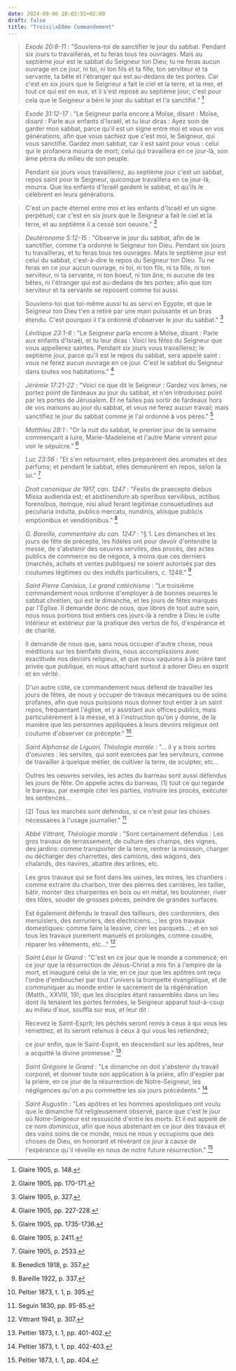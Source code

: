 ```yaml
---
date: 2024-09-06 20:02:55+02:00
draft: false
title: "Troisi\xE8me Commandement"
---
```





> *Exode 20:8-11* : "Souviens-toi de sanctifier le jour du sabbat. Pendant six jours tu travailleras, et tu feras tous tes ouvrages. Mais au septième jour est le sabbat du Seigneur ton Dieu; tu ne feras aucun ouvrage en ce jour, ni toi, ni ton fils et ta fille, ton serviteur et ta servante, ta bête et l'étranger qui est au-dedans de tes portes. Car c'est en six jours que le Seigneur a fait le ciel et la terre, et la mer, et tout ce qui est en eux, et il s'est reposé au septième jour; c'est pour cela que le Seigneur a béni le jour du sabbat et l'a sanctifié." [^1]

[^1]: Glaire 1905, p. 148.

> *Exode 31:12-17* : "Le Seigneur parla encore à Moïse, disant : Moïse, disant : Parle aux enfants d'Israël, et tu leur diras : Ayez soin de garder mon sabbat, parce qu'il est un signe entre moi et vous en vos générations, afin que vous sachiez que c'est moi, le Seigneur, qui vous sanctifie. Gardez mon sabbat, car il est saint pour vous : celui qui le profanera mourra de mort; celui qui travaillera en ce jour-là, son âme périra du milieu de son peuple. 

> Pendant six jours vous travaillerez, au septième jour c'est un sabbat, repos saint pour le Seigneur, quiconque travaillera en ce jour-là, mourra. Que les enfants d'Israël gardent le sabbat, et qu'ils le célèbrent en leurs générations. 

> C'est un pacte éternel entre moi et les enfants d'Israël et un signe perpétuel; car c'est en six jours que le Seigneur a fait le ciel et la terre, et au septième il a cessé son oeuvre." [^2]

[^2]: Glaire 1905, pp. 170-171.

> *Deutéronome 5:12-15* : "Observe le jour du sabbat, afin de le sanctifier, comme t'a ordonné le Seigneur ton Dieu. Pendant six jours tu travailleras, et tu feras tous tes ouvrages. Mais le septième jour est celui du sabbat, c'est-à-dire le repos du Seigneur ton Dieu. Tu ne feras en ce jour aucun ouvrage, ni toi, ni ton fils, ni ta fille, ni ton serviteur, ni ta servante, ni ton boeuf, ni ton âne, ni aucune de tes bêtes, ni l'étranger qui est au-dedans de tes portes; afin que ton serviteur et ta servante se reposent comme toi aussi. 

> Souviens-toi que toi-même aussi tu as servi en Egypte, et que le Seigneur ton Dieu t'en a retiré par une main puissante et un bras étendu. C'est pourquoi il t'a ordonné d'observer le jour du sabbat." [^3]

[^3]: Glaire 1905, p. 327.

> *Lévitique 23:1-6* : "Le Seigneur parla encore à Moïse, disant : Parle aux enfants d'Israël, et tu leur diras : Voici les fêtes du Seigneur que vous appellerez saintes. Pendant six jours vous travaillerez; le septième jour, parce qu'il est le repos du sabbat, sera appelé saint : vous ne ferez aucun ouvrage en ce jour. C'est le sabbat du Seigneur dans toutes vos habitations." [^4]

[^4]: Glaire 1905, pp. 227-228.

> *Jérémie 17:21-22* : "Voici ce que dit le Seigneur : Gardez vos âmes, ne portez point de fardeaux au jour du sabbat, et n'en introduisez point par les portes de Jérusalem. Et ne faites pas sortir de fardeaux hors de vos maisons au jour du sabbat, et vous ne ferez aucun travail; mais sanctifiez le jour du sabbat comme je l'ai ordonné à vos pères." [^5]

[^5]: Glaire 1905, pp. 1735-1736.

> *Matthieu 28:1* : "Or la nuit du sabbat, le premier jour de la semaine commençant à luire, Marie-Madeleine et l'autre Marie vinrent pour voir le sépulcre." [^6]

[^6]: Glaire 1905, p. 2411.

> *Luc 23:56* : "Et s'en retournant, elles préparèrent des aromates et des parfums; et pendant le sabbat, elles demeurèrent en repos, selon la loi." [^7]

[^7]: Glaire 1905, p. 2533.

> *Droit canonique de 1917, can. 1247* : "Festis de praecepto diebus Missa audienda est; et abstinendum ab operibus servilibus, actibus forensibus, itemque, nisi aliud ferant legitimae consuetudines aut peculiaria indulta, publico mercatu, nundinis, aliisque publicis emptionibus et venditionibus." [^8]

[^8]: Benedicti 1918, p. 357.

> *G. Bareille, commentaire du can. 1247* : "§ 1. Les dimanches et les jours de fête de précepte, les fidèles ont pour devoir d'entendre la messe, de s'abstenir des oeuvres serviles, des procès, des actes publics de commerce ou de négoce, à moins que ces derniers (marchés, achats et ventes publiques) ne soient autorisés par des coutumes légitimes ou des indults particuliers, c. 1248." [^9]

[^9]: Bareille 1922, p. 337.

> *Saint Pierre Canisius, Le grand catéchisme* : "Le troisième commandement nous ordonne d'employer à de bonnes oeuvres le sabbat chrétien, qui est le dimanche, et les jours de fêtes marqués par l'Eglise. Il demande donc de nous, que libres de tout autre soin, nous nous portions tout entiers ces jours-là à rendre à Dieu le culte intérieur et extérieur par la pratique des vertus de foi, d'espérance et de charité.

> Il demande de nous que, sans nous occuper d'autre chose, nous méditions sur les bienfaits divins, nous accomplissions avec exactitude nos devoirs religieux, et que nous vaquions à la prière tant privée que publique, en nous attachant surtout à adorer Dieu en esprit et en vérité.

> D'un autre côté, ce commandement nous défend de travailler les jours de fêtes, de nous y occuper de travaux mécaniques ou de soins profanes, afin que nous puissions nous donner tout entier à un saint repos, fréquentant l'église, et y assistant aux offices publics, mais particulièrement à la messe, et à l'instruction qu'on y donne, de la manière que les personnes appliquées à leurs devoirs religieux ont coutume d'observer ce précepte." [^10]

[^10]: Peltier 1873, t. 1, p. 395.

> *Saint Alphonse de Liguori, Théologie morale* : "... il y a trois sortes d'oeuvres : les serviles, qui sont exercées par les serviteurs, comme de travailler à quelque métier, de cultiver la terre, de sculpter, etc...

> Outres les oeuvres serviles, les actes du barreau sont aussi défendus les jours de fête. On appelle actes du barreau, (1) tout ce qui regarde le barreau, par exemple citer les parties, instruire les procès, exécuter les sentences...

> (2) Tous les marchés sont défendus, si ce n'est pour les choses nécessaires à l'usage journalier." [^11]

[^11]: Seguin 1830, pp. 85-85.

> *Abbé Vittrant, Théologie morale* : "Sont certainement défendus : Les gros travaux de terrassement, de culture des champs, des vignes, des jardins: comme transporter de la terre, rentrer la moisson, charger ou décharger des charrettes, des camions, des wagons, des chalands, des navires, abattre des arbres, etc. 

> Les gros travaux qui se font dans les usines, les mines, les chantiers : comme extraire du charbon, tirer des pierres des carrières, les tailler, bâtir, monter des charpentes en bois ou en métal, les boulonner, river des tôles, souder de grosses pièces, peindre de grandes surfaces. 

> Est également défendu le travail des tailleurs, des cordonniers, des menuisiers, des serruriers, des électriciens...; les gros travaux domestiques: comme faire la lessive, cirer les parquets...; et en soi tous les travaux purement manuels et prolongés, comme coudre, réparer les vêtements, etc..." [^12]

[^12]: Vittrant 1941, p. 307.

> *Saint Léon le Grand* : "C'est en ce jour que le monde a commencé; en ce jour que la résurrection de Jésus-Christ a mis fin à l'empire de la mort, et inauguré celui de la vie; en ce jour que les apôtres ont reçu l'ordre d'emboucher par tout l'univers la trompette évangélique, et de communiquer au monde entier le sacrement de la régénération (Matth., XXVIII, 19); que les disciples étant rassemblés dans un lieu dont ils tenaient les portes fermées, le Seigneur apparut tout-à-coup au milieu d'eux, souffla sur eux, et leur dit : 

> Recevez le Saint-Esprit; les péchés seront remis à ceux à qui vous les remettrez, et ils seront retenus à ceux à qui vous les retiendrez;

> ce jour enfin, que le Saint-Esprit, en descendant sur les apôtres, leur a acquitté la divine promesse." [^13]

[^13]: Peltier 1873, t. 1, pp. 401-402.

> *Saint Grégoire le Grand* : "Le dimanche on doit s'abstenir du travail corporel, et donner toute son application à la prière, afin d'expier par la prière, en ce jour de la résurrection de Notre-Seigneur, les négligences qu'on a pu commettre les six jours précédents." [^14]

[^14]: Peltier 1873, t. 1, pp. 402-403.

> *Saint Augustin* :  "Les apôtres et les hommes apostoliques ont voulu que le dimanche fût religieusement observé, parce que c'est le jour où Notre-Seigneur est ressuscité d'entre les morts. Et il est appelé de ce nom *dominicus*, afin que nous abstenant en ce jour des travaux et des vains soins de ce monde, nous ne nous y occupions que des choses de Dieu, en honorant et révérant ce jour à cause de l'espérance qu'il réveille en nous de notre future résurrection." [^15]

[^15]: Peltier 1873, t. 1, pp. 404.

